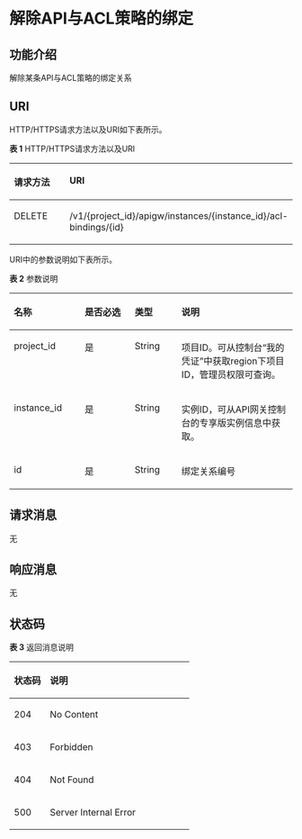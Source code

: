 # 解除API与ACL策略的绑定<a name="ZH-CN_TOPIC_0000001081976205"></a>

## 功能介绍<a name="zh-cn_topic_0225568897_section56668631"></a>

解除某条API与ACL策略的绑定关系

## URI<a name="zh-cn_topic_0225568897_section40255631"></a>

HTTP/HTTPS请求方法以及URI如下表所示。

**表 1**  HTTP/HTTPS请求方法以及URI

<a name="zh-cn_topic_0225568897_table52942781"></a>
<table><thead align="left"><tr id="zh-cn_topic_0225568897_row36583141"><th class="cellrowborder" valign="top" width="34.339999999999996%" id="mcps1.2.3.1.1"><p id="zh-cn_topic_0225568897_p10444414"><a name="zh-cn_topic_0225568897_p10444414"></a><a name="zh-cn_topic_0225568897_p10444414"></a>请求方法</p>
</th>
<th class="cellrowborder" valign="top" width="65.66%" id="mcps1.2.3.1.2"><p id="zh-cn_topic_0225568897_p40691167"><a name="zh-cn_topic_0225568897_p40691167"></a><a name="zh-cn_topic_0225568897_p40691167"></a>URI</p>
</th>
</tr>
</thead>
<tbody><tr id="zh-cn_topic_0225568897_row7650225"><td class="cellrowborder" valign="top" width="34.339999999999996%" headers="mcps1.2.3.1.1 "><p id="zh-cn_topic_0225568897_p15688475"><a name="zh-cn_topic_0225568897_p15688475"></a><a name="zh-cn_topic_0225568897_p15688475"></a>DELETE</p>
</td>
<td class="cellrowborder" valign="top" width="65.66%" headers="mcps1.2.3.1.2 "><p id="zh-cn_topic_0225568897_p62806982"><a name="zh-cn_topic_0225568897_p62806982"></a><a name="zh-cn_topic_0225568897_p62806982"></a>/v1/{project_id}/apigw/instances/{instance_id}/acl-bindings/{id}</p>
</td>
</tr>
</tbody>
</table>

URI中的参数说明如下表所示。

**表 2**  参数说明

<a name="zh-cn_topic_0225568897_table54200794"></a>
<table><thead align="left"><tr id="zh-cn_topic_0225568897_row33794268"><th class="cellrowborder" valign="top" width="25%" id="mcps1.2.5.1.1"><p id="zh-cn_topic_0225568897_p52981202"><a name="zh-cn_topic_0225568897_p52981202"></a><a name="zh-cn_topic_0225568897_p52981202"></a>名称</p>
</th>
<th class="cellrowborder" valign="top" width="17.669999999999998%" id="mcps1.2.5.1.2"><p id="zh-cn_topic_0225568897_p63618976"><a name="zh-cn_topic_0225568897_p63618976"></a><a name="zh-cn_topic_0225568897_p63618976"></a>是否必选</p>
</th>
<th class="cellrowborder" valign="top" width="16.53%" id="mcps1.2.5.1.3"><p id="zh-cn_topic_0225568897_p52863471"><a name="zh-cn_topic_0225568897_p52863471"></a><a name="zh-cn_topic_0225568897_p52863471"></a>类型</p>
</th>
<th class="cellrowborder" valign="top" width="40.8%" id="mcps1.2.5.1.4"><p id="zh-cn_topic_0225568897_p54082791"><a name="zh-cn_topic_0225568897_p54082791"></a><a name="zh-cn_topic_0225568897_p54082791"></a>说明</p>
</th>
</tr>
</thead>
<tbody><tr id="zh-cn_topic_0225568897_row13634185016206"><td class="cellrowborder" valign="top" width="25%" headers="mcps1.2.5.1.1 "><p id="zh-cn_topic_0225568897_p55878963"><a name="zh-cn_topic_0225568897_p55878963"></a><a name="zh-cn_topic_0225568897_p55878963"></a>project_id</p>
</td>
<td class="cellrowborder" valign="top" width="17.669999999999998%" headers="mcps1.2.5.1.2 "><p id="zh-cn_topic_0225568897_p29902160"><a name="zh-cn_topic_0225568897_p29902160"></a><a name="zh-cn_topic_0225568897_p29902160"></a>是</p>
</td>
<td class="cellrowborder" valign="top" width="16.53%" headers="mcps1.2.5.1.3 "><p id="zh-cn_topic_0225568897_p6155914"><a name="zh-cn_topic_0225568897_p6155914"></a><a name="zh-cn_topic_0225568897_p6155914"></a>String</p>
</td>
<td class="cellrowborder" valign="top" width="40.8%" headers="mcps1.2.5.1.4 "><p id="zh-cn_topic_0225568897_p28867016"><a name="zh-cn_topic_0225568897_p28867016"></a><a name="zh-cn_topic_0225568897_p28867016"></a>项目ID。可从控制台“我的凭证”中获取region下项目ID，管理员权限可查询。</p>
</td>
</tr>
<tr id="zh-cn_topic_0225568897_row7344250182011"><td class="cellrowborder" valign="top" width="25%" headers="mcps1.2.5.1.1 "><p id="zh-cn_topic_0225568897_p1780913159538"><a name="zh-cn_topic_0225568897_p1780913159538"></a><a name="zh-cn_topic_0225568897_p1780913159538"></a>instance_id</p>
</td>
<td class="cellrowborder" valign="top" width="17.669999999999998%" headers="mcps1.2.5.1.2 "><p id="zh-cn_topic_0225568897_p9809215115310"><a name="zh-cn_topic_0225568897_p9809215115310"></a><a name="zh-cn_topic_0225568897_p9809215115310"></a>是</p>
</td>
<td class="cellrowborder" valign="top" width="16.53%" headers="mcps1.2.5.1.3 "><p id="zh-cn_topic_0225568897_p1280914152538"><a name="zh-cn_topic_0225568897_p1280914152538"></a><a name="zh-cn_topic_0225568897_p1280914152538"></a>String</p>
</td>
<td class="cellrowborder" valign="top" width="40.8%" headers="mcps1.2.5.1.4 "><p id="zh-cn_topic_0225568897_p1880914157537"><a name="zh-cn_topic_0225568897_p1880914157537"></a><a name="zh-cn_topic_0225568897_p1880914157537"></a>实例ID，可从API网关控制台的专享版实例信息中获取。</p>
</td>
</tr>
<tr id="zh-cn_topic_0225568897_row18629935"><td class="cellrowborder" valign="top" width="25%" headers="mcps1.2.5.1.1 "><p id="zh-cn_topic_0225568897_p32629743"><a name="zh-cn_topic_0225568897_p32629743"></a><a name="zh-cn_topic_0225568897_p32629743"></a>id</p>
</td>
<td class="cellrowborder" valign="top" width="17.669999999999998%" headers="mcps1.2.5.1.2 "><p id="zh-cn_topic_0225568897_p25763536"><a name="zh-cn_topic_0225568897_p25763536"></a><a name="zh-cn_topic_0225568897_p25763536"></a>是</p>
</td>
<td class="cellrowborder" valign="top" width="16.53%" headers="mcps1.2.5.1.3 "><p id="zh-cn_topic_0225568897_p6471673"><a name="zh-cn_topic_0225568897_p6471673"></a><a name="zh-cn_topic_0225568897_p6471673"></a>String</p>
</td>
<td class="cellrowborder" valign="top" width="40.8%" headers="mcps1.2.5.1.4 "><p id="zh-cn_topic_0225568897_p54443539"><a name="zh-cn_topic_0225568897_p54443539"></a><a name="zh-cn_topic_0225568897_p54443539"></a>绑定关系编号</p>
</td>
</tr>
</tbody>
</table>

## 请求消息<a name="zh-cn_topic_0225568897_section26756366"></a>

无

## 响应消息<a name="zh-cn_topic_0225568897_section5160633122513"></a>

无

## 状态码<a name="zh-cn_topic_0225568897_section39480708"></a>

**表 3**  返回消息说明

<a name="zh-cn_topic_0225568897_table50690617"></a>
<table><thead align="left"><tr id="zh-cn_topic_0225568897_row40699524"><th class="cellrowborder" valign="top" width="20%" id="mcps1.2.3.1.1"><p id="zh-cn_topic_0225568897_p8327115"><a name="zh-cn_topic_0225568897_p8327115"></a><a name="zh-cn_topic_0225568897_p8327115"></a>状态码</p>
</th>
<th class="cellrowborder" valign="top" width="80%" id="mcps1.2.3.1.2"><p id="zh-cn_topic_0225568897_p3407735"><a name="zh-cn_topic_0225568897_p3407735"></a><a name="zh-cn_topic_0225568897_p3407735"></a>说明</p>
</th>
</tr>
</thead>
<tbody><tr id="zh-cn_topic_0225568897_row7591152"><td class="cellrowborder" valign="top" width="20%" headers="mcps1.2.3.1.1 "><p id="zh-cn_topic_0225568897_p10903581"><a name="zh-cn_topic_0225568897_p10903581"></a><a name="zh-cn_topic_0225568897_p10903581"></a>204</p>
</td>
<td class="cellrowborder" valign="top" width="80%" headers="mcps1.2.3.1.2 "><p id="zh-cn_topic_0225568897_p10774887"><a name="zh-cn_topic_0225568897_p10774887"></a><a name="zh-cn_topic_0225568897_p10774887"></a>No Content</p>
</td>
</tr>
<tr id="zh-cn_topic_0225568897_row29865122"><td class="cellrowborder" valign="top" width="20%" headers="mcps1.2.3.1.1 "><p id="zh-cn_topic_0225568897_p3155809"><a name="zh-cn_topic_0225568897_p3155809"></a><a name="zh-cn_topic_0225568897_p3155809"></a>403</p>
</td>
<td class="cellrowborder" valign="top" width="80%" headers="mcps1.2.3.1.2 "><p id="zh-cn_topic_0225568897_p54294001"><a name="zh-cn_topic_0225568897_p54294001"></a><a name="zh-cn_topic_0225568897_p54294001"></a>Forbidden</p>
</td>
</tr>
<tr id="zh-cn_topic_0225568897_row18883967"><td class="cellrowborder" valign="top" width="20%" headers="mcps1.2.3.1.1 "><p id="zh-cn_topic_0225568897_p53206347"><a name="zh-cn_topic_0225568897_p53206347"></a><a name="zh-cn_topic_0225568897_p53206347"></a>404</p>
</td>
<td class="cellrowborder" valign="top" width="80%" headers="mcps1.2.3.1.2 "><p id="zh-cn_topic_0225568897_p14746811"><a name="zh-cn_topic_0225568897_p14746811"></a><a name="zh-cn_topic_0225568897_p14746811"></a>Not Found</p>
</td>
</tr>
<tr id="zh-cn_topic_0225568897_row65612436"><td class="cellrowborder" valign="top" width="20%" headers="mcps1.2.3.1.1 "><p id="zh-cn_topic_0225568897_p13007094"><a name="zh-cn_topic_0225568897_p13007094"></a><a name="zh-cn_topic_0225568897_p13007094"></a>500</p>
</td>
<td class="cellrowborder" valign="top" width="80%" headers="mcps1.2.3.1.2 "><p id="zh-cn_topic_0225568897_p6744143"><a name="zh-cn_topic_0225568897_p6744143"></a><a name="zh-cn_topic_0225568897_p6744143"></a>Server Internal Error</p>
</td>
</tr>
</tbody>
</table>

